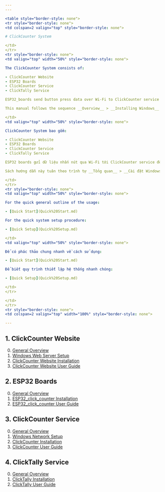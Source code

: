 ```yaml
---
---

<table style="border-style: none">
<tr style="border-style: none">
<td colspan=2 valign="top" style="border-style: none">

# ClickCounter System

</td>
</tr>
<tr style="border-style: none">
<td valign="top" width="50%" style="border-style: none">

The ClickCounter System consists of:

- ClickCounter Website
- ESP32 Boards
- ClickCounter Service
- ClickTally Service

ESP32_boards send button press data over Wi-Fi to ClickCounter service for data collection. ClickTally service processes the data and stores it in a report file. ClickCounter website displays all reports and logs with last updated time to verify activity.

This manual follows the sequence __Overview__ > __Installing Windows__ > __Installing the Software__ > __Software User Guide__. Once the software is installed and operational, the User Guides will serve as a stand-alone software manual.

</td>
<td valign="top" width="50%" style="border-style: none">

ClickCounter System bao gồm:

- ClickCounter Website
- ESP32 Boards
- ClickCounter Service
- ClickTally Service

ESP32 boards gửi dữ liệu nhấn nút qua Wi-Fi tới ClickCounter service để thu thập dữ liệu. ClickTally service xử lý dữ liệu và lưu trữ dữ liệu đó trong tệp báo cáo. Trang web ClickCounter hiển thị tất cả các báo cáo và nhật ký với thời gian cập nhật lần cuối để xác minh hoạt động.

Sách hướng dẫn này tuân theo trình tự __Tổng quan__ > __Cài đặt Windows__ > __Cài đặt phần mềm__ > __Hướng dẫn sử dụng phần mềm__. Sau khi phần mềm được cài đặt và vận hành, Hướng dẫn sử dụng sẽ đóng vai trò như một hướng dẫn sử dụng phần mềm độc lập.

</td>
</tr>
<tr style="border-style: none">
<td valign="top" width="50%" style="border-style: none">

For the quick general outline of the usage:

- [Quick Start](Quick%20Start.md)

For the quick system setup procedure:

- [Quick Setup](Quick%20Setup.md)

</td>
<td valign="top" width="50%" style="border-style: none">

Để có phác thảo chung nhanh về cách sử dụng:

- [Quick Start](Quick%20Start.md)

Để biết quy trình thiết lập hệ thống nhanh chóng:

- [Quick Setup](Quick%20Setup.md)

</td>
</tr>

</td>
</tr>
<tr style="border-style: none">
<td colspan=2 valign="top" width="100%" style="border-style: none">

---
```


## 1. ClickCounter Website

0. [General Overview](1.%20ClickCounter%20Website/0.%20General%20Overview.md)
1. [Windows Web Server Setup](1.%20ClickCounter%20Website/1.%20Windows%20Web%20Server%20Setup.md)
2. [ClickCounter Website Installation](1.%20ClickCounter%20Website/2.%20ClickCounter%20Website%20Installation.md)
3. [ClickCounter Website User Guide](1.%20ClickCounter%20Website/3.%20ClickCounter%20Website%20User%20Guide.md)

## 2. ESP32 Boards

0. [General Overview](2.%20ESP32%20Boards/0.%20General%20Overview.md)
1. [ESP32_click_counter Installation](2.%20ESP32%20Boards/1.%20ESP32_click_counter%20Installation.md)
2. [ESP32_click_counter User Guide](2.%20ESP32%20Boards/2.%20ESP32_click_counter%20User%20Guide.md)

## 3. ClickCounter Service

0. [General Overview](3.%20ClickCounter%20Service/0.%20General%20Overview.md)
1. [Windows Network Setup](3.%20ClickCounter%20Service/1.%20Windows%20Network%20Setup.md)
2. [ClickCounter Installation](3.%20ClickCounter%20Service/2.%20ClickCounter%20Installation.md)
3. [ClickCounter User Guide](3.%20ClickCounter%20Service/3.%20ClickCounter%20User%20Guide.md)

## 4. ClickTally Service

0. [General Overview](4.%20ClickTally%20Service/0.%20General%20Overview.md)
1. [ClickTally Installation](4.%20ClickTally%20Service/1.%20ClickTally%20Installation.md)
2. [ClickTally User Guide](4.%20ClickTally%20Service/2.%20ClickTally%20User%20Guide.md)

</td>
</tr>
</table>
